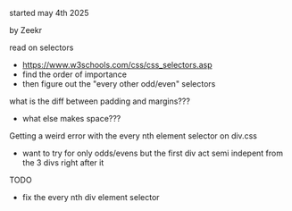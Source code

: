 started may 4th 2025

by Zeekr

read on selectors

- https://www.w3schools.com/css/css_selectors.asp
- find the order of importance
- then figure out the "every other odd/even" selectors

what is the diff between padding and margins???

- what else makes space???

Getting a weird error with the every nth element selector on div.css

- want to try for only odds/evens but the first div act semi indepent from the 3 divs right after it

TODO

- fix the every nth div element selector
